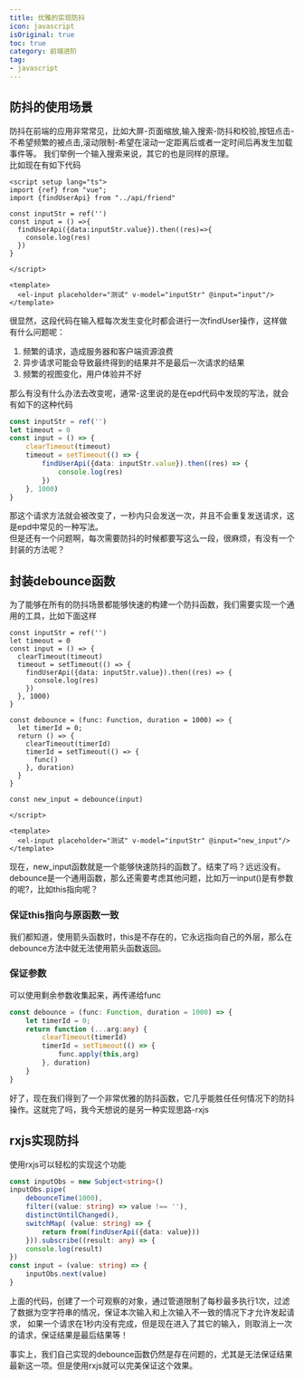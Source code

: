 ```yaml
---
title: 优雅的实现防抖
icon: javascript
isOriginal: true
toc: true
category: 前端进阶
tag:
- javascript 
---
```


## 防抖的使用场景
防抖在前端的应用非常常见，比如大屏-页面缩放,输入搜索-防抖和校验,按钮点击-不希望频繁的被点击,滚动限制-希望在滚动一定距离后或者一定时间后再发生加载事件等。
我们举例一个输入搜索来说，其它的也是同样的原理。  
比如现在有如下代码
```vue
<script setup lang="ts">
import {ref} from "vue";
import {findUserApi} from "../api/friend"

const inputStr = ref('')
const input = () =>{
  findUserApi({data:inputStr.value}).then((res)=>{
    console.log(res)
  })
}

</script>

<template>
  <el-input placeholder="测试" v-model="inputStr" @input="input"/>
</template>
```
很显然，这段代码在输入框每次发生变化时都会进行一次findUser操作，这样做有什么问题呢：
1. 频繁的请求，造成服务器和客户端资源浪费
2. 异步请求可能会导致最终得到的结果并不是最后一次请求的结果
3. 频繁的视图变化，用户体验并不好

那么有没有什么办法去改变呢，通常-这里说的是在epd代码中发现的写法，就会有如下的这种代码
```typescript
const inputStr = ref('')
let timeout = 0
const input = () => {
    clearTimeout(timeout)
    timeout = setTimeout(() => {
        findUserApi({data: inputStr.value}).then((res) => {
            console.log(res)
        })
    }, 1000)
}
```
那这个请求方法就会被改变了，一秒内只会发送一次，并且不会重复发送请求，这是epd中常见的一种写法。  
但是还有一个问题啊，每次需要防抖的时候都要写这么一段，很麻烦，有没有一个封装的方法呢？

## 封装debounce函数
为了能够在所有的防抖场景都能够快速的构建一个防抖函数，我们需要实现一个通用的工具，比如下面这样
```vue
const inputStr = ref('')
let timeout = 0
const input = () => {
  clearTimeout(timeout)
  timeout = setTimeout(() => {
    findUserApi({data: inputStr.value}).then((res) => {
      console.log(res)
    })
  }, 1000)
}

const debounce = (func: Function, duration = 1000) => {
  let timerId = 0;
  return () => {
    clearTimeout(timerId)
    timerId = setTimeout(() => {
      func()
    }, duration)
  }
}

const new_input = debounce(input)

</script>

<template>
  <el-input placeholder="测试" v-model="inputStr" @input="new_input"/>
</template>
```
现在，new_input函数就是一个能够快速防抖的函数了。结束了吗？远远没有。  
debounce是一个通用函数，那么还需要考虑其他问题，比如万一input()是有参数的呢?，比如this指向呢？
### 保证this指向与原函数一致
我们都知道，使用箭头函数时，this是不存在的，它永远指向自己的外层，那么在debounce方法中就无法使用箭头函数返回。
### 保证参数
可以使用剩余参数收集起来，再传递给func
```typescript
const debounce = (func: Function, duration = 1000) => {
    let timerId = 0;
    return function (...arg:any) {
        clearTimeout(timerId)
        timerId = setTimeout(() => {
            func.apply(this,arg)
        }, duration)
    }
}
```
好了，现在我们得到了一个非常优雅的防抖函数，它几乎能胜任任何情况下的防抖操作。这就完了吗，我今天想说的是另一种实现思路-rxjs

## rxjs实现防抖
使用rxjs可以轻松的实现这个功能
```typescript
const inputObs = new Subject<string>()
inputObs.pipe(
    debounceTime(1000),
    filter((value: string) => value !== ''),
    distinctUntilChanged(),
    switchMap( (value: string) => {
        return from(findUserApi({data: value}))
    })).subscribe((result: any) => {
    console.log(result)
})
const input = (value: string) => {
    inputObs.next(value)
}
```
上面的代码，创建了一个可观察的对象，通过管道限制了每秒最多执行1次，过滤了数据为空字符串的情况，保证本次输入和上次输入不一致的情况下才允许发起请求，
如果一个请求在1秒内没有完成，但是现在进入了其它的输入，则取消上一次的请求，保证结果是最后结果等！

事实上，我们自己实现的debounce函数仍然是存在问题的，尤其是无法保证结果最新这一项。但是使用rxjs就可以完美保证这个效果。
